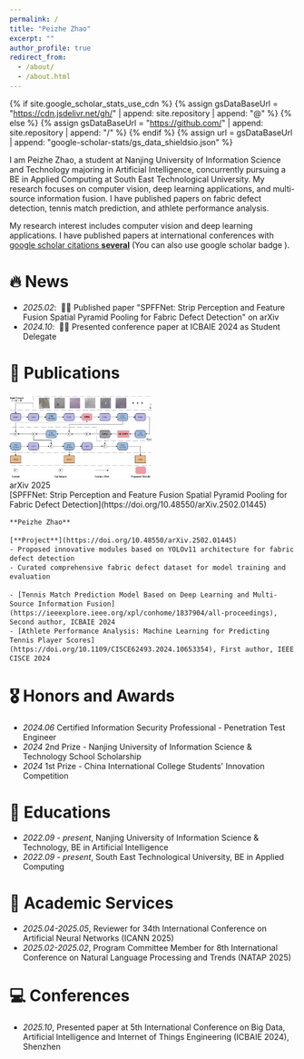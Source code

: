 ```yaml
---
permalink: /
title: "Peizhe Zhao"
excerpt: ""
author_profile: true
redirect_from: 
  - /about/
  - /about.html
---
```


{% if site.google_scholar_stats_use_cdn %}
{% assign gsDataBaseUrl = "https://cdn.jsdelivr.net/gh/" | append: site.repository | append: "@" %}
{% else %}
{% assign gsDataBaseUrl = "https://github.com/" | append: site.repository | append: "/" %}
{% endif %}
{% assign url = gsDataBaseUrl | append: "google-scholar-stats/gs_data_shieldsio.json" %}

<span class='anchor' id='about-me'></span>

I am Peizhe Zhao, a student at Nanjing University of Information Science and Technology majoring in Artificial Intelligence, concurrently pursuing a BE in Applied Computing at South East Technological University. My research focuses on computer vision, deep learning applications, and multi-source information fusion. I have published papers on fabric defect detection, tennis match prediction, and athlete performance analysis.

My research interest includes computer vision and deep learning applications. I have published papers at international conferences with <a href='https://scholar.google.com/citations?user=gGhv_kQAAAAJ'>google scholar citations <strong><span id='total_cit'>several</span></strong></a> (You can also use google scholar badge <a href='https://scholar.google.com/citations?user=gGhv_kQAAAAJ'></a>).

# 🔥 News
- *2025.02*: &nbsp;🎉🎉 Published paper "SPFFNet: Strip Perception and Feature Fusion Spatial Pyramid Pooling for Fabric Defect Detection" on arXiv
- *2024.10*: &nbsp;🎉🎉 Presented conference paper at ICBAIE 2024 as Student Delegate

# 📝 Publications 

<div class='paper-box'>
  <div class='paper-box-image'>
    <img src="images/yolov11_fabric.png" alt="sym" style="width: 250px; height: 150px; object-fit: cover;">
  </div>
  <div class="badge">arXiv 2025</div>

  <div class='paper-box-text' markdown="1">
    [SPFFNet: Strip Perception and Feature Fusion Spatial Pyramid Pooling for Fabric Defect Detection](https://doi.org/10.48550/arXiv.2502.01445)

    **Peizhe Zhao**

    [**Project**](https://doi.org/10.48550/arXiv.2502.01445)
    - Proposed innovative modules based on YOLOv11 architecture for fabric defect detection
    - Curated comprehensive fabric defect dataset for model training and evaluation

    - [Tennis Match Prediction Model Based on Deep Learning and Multi-Source Information Fusion](https://ieeexplore.ieee.org/xpl/conhome/1837904/all-proceedings), Second author, ICBAIE 2024
    - [Athlete Performance Analysis: Machine Learning for Predicting Tennis Player Scores](https://doi.org/10.1109/CISCE62493.2024.10653354), First author, IEEE CISCE 2024
  </div>
</div>

# 🎖 Honors and Awards
- *2024.06* Certified Information Security Professional - Penetration Test Engineer 
- *2024* 2nd Prize - Nanjing University of Information Science & Technology School Scholarship
- *2024* 1st Prize - China International College Students' Innovation Competition

# 📖 Educations
- *2022.09 - present*, Nanjing University of Information Science & Technology, BE in Artificial Intelligence
- *2022.09 - present*, South East Technological University, BE in Applied Computing

# 💬 Academic Services
- *2025.04-2025.05*, Reviewer for 34th International Conference on Artificial Neural Networks (ICANN 2025)
- *2025.02-2025.02*, Program Committee Member for 8th International Conference on Natural Language Processing and Trends (NATAP 2025)

# 💻 Conferences
- *2025.10*, Presented paper at 5th International Conference on Big Data, Artificial Intelligence and Internet of Things Engineering (ICBAIE 2024), Shenzhen